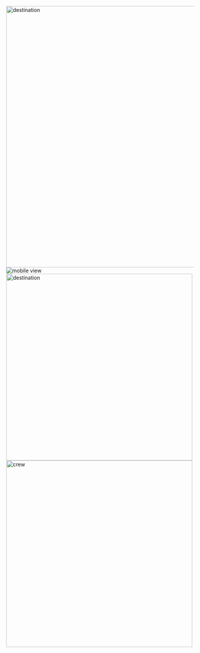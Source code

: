<img src="https://user-images.githubusercontent.com/89779009/193912430-5fe0aa87-2e1e-4f1e-ba70-63386f1dfaf6.png" alt="destination" width="700"/> ![mobile view](https://user-images.githubusercontent.com/89779009/193908358-9056715a-593e-4804-96ee-57c70b1fb2ec.gif)
<img src="https://user-images.githubusercontent.com/89779009/193912412-58b36adc-78ee-4134-aa33-28bc127feef1.png" alt="destination" width="500"/>
<img src="https://user-images.githubusercontent.com/89779009/193912397-feddb702-ec5e-4a54-8577-fc9666b47384.png" alt="crew" width="500"/>
